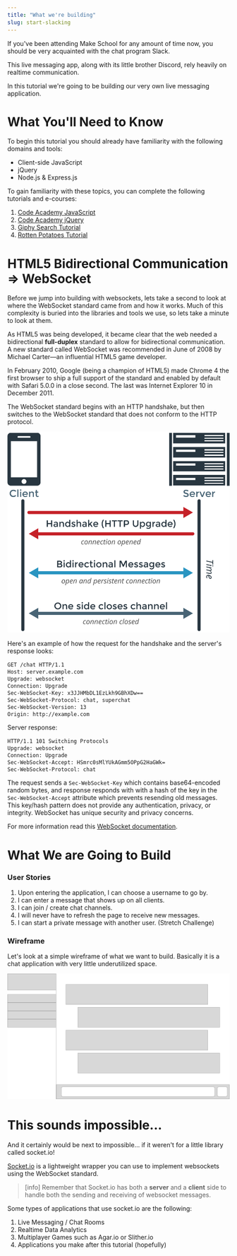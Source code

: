 ```yaml
---
title: "What we're building"
slug: start-slacking
---
```


If you've been attending Make School for any amount of time now, you should be very acquainted with the chat program Slack.

This live messaging app, along with its little brother Discord, rely heavily on realtime communication.

In this tutorial we're going to be building our very own live messaging application.

# What You'll Need to Know

To begin this tutorial you should already have familiarity with the following domains and tools:

* Client-side JavaScript
* jQuery
* Node.js & Express.js

To gain familiarity with these topics, you can complete the following tutorials and e-courses:

1. [Code Academy JavaScript](https://www.codecademy.com/learn/introduction-to-javascript)
1. [Code Academy jQuery](https://www.codecademy.com/learn/learn-jquery)
1. [Giphy Search Tutorial](https://www.makeschool.com/academy/track/giphy-search-app-with-node-js)
1. [Rotten Potatoes Tutorial](https://www.makeschool.com/academy/track/rotten-potatoes---movie-reviews-with-express-js)

# HTML5 Bidirectional Communication => WebSocket

Before we jump into building with websockets, lets take a second to look at where the WebSocket standard came from and how it works. Much of this complexity is buried into the libraries and tools we use, so lets take a minute to look at them.

As HTML5 was being developed, it became clear that the web needed a bidirectional **full-duplex** standard to allow for bidirectional communication. A new standard called WebSocket was recommended in June of 2008 by Michael Carter—an influential HTML5 game developer.

In February 2010, Google (being a champion of HTML5) made Chrome 4 the first browser to ship a full support of the standard and enabled by default with Safari 5.0.0 in a close second. The last was Internet Explorer 10 in December 2011.

The WebSocket standard begins with an HTTP handshake, but then switches to the WebSocket standard that does not conform to the HTTP protocol.

![WebSocket Diagram](WebSockets-Diagram.png)

Here's an example of how the request for the handshake and the server's response looks:

```
GET /chat HTTP/1.1
Host: server.example.com
Upgrade: websocket
Connection: Upgrade
Sec-WebSocket-Key: x3JJHMbDL1EzLkh9GBhXDw==
Sec-WebSocket-Protocol: chat, superchat
Sec-WebSocket-Version: 13
Origin: http://example.com
```

Server response:

```
HTTP/1.1 101 Switching Protocols
Upgrade: websocket
Connection: Upgrade
Sec-WebSocket-Accept: HSmrc0sMlYUkAGmm5OPpG2HaGWk=
Sec-WebSocket-Protocol: chat
```

The request sends a `Sec-WebSocket-Key` which contains base64-encoded random bytes, and response responds with with a hash of the key in the `Sec-WebSocket-Accept` attribute which prevents resending old messages. This key/hash pattern does not provide any authentication, privacy, or integrity. WebSocket has unique security and privacy concerns.

For more information read this [WebSocket documentation](https://hpbn.co/websocket/).

# What We are Going to Build

### User Stories

1. Upon entering the application, I can choose a username to go by.
2. I can enter a message that shows up on all clients.
3. I can join / create chat channels.
4. I will never have to refresh the page to receive new messages.
5. I can start a private message with another user. (Stretch Challenge)

### Wireframe

Let's look at a simple wireframe of what we want to build. Basically it is a chat application with very little underutilized space.

![Wireframe](make-chat-wireframe.png)

# This sounds impossible...

And it certainly would be next to impossible... if it weren't for a little library called socket.io!

[Socket.io](socket.io) is a lightweight wrapper you can use to implement websockets using the WebSocket standard.

>[info]
> Remember that Socket.io has both a **server** and a **client** side to handle both the sending and receiving of websocket messages.

Some types of applications that use socket.io are the following:

1. Live Messaging / Chat Rooms
2. Realtime Data Analytics
3. Multiplayer Games such as Agar.io or Slither.io
4. Applications you make after this tutorial (hopefully)
